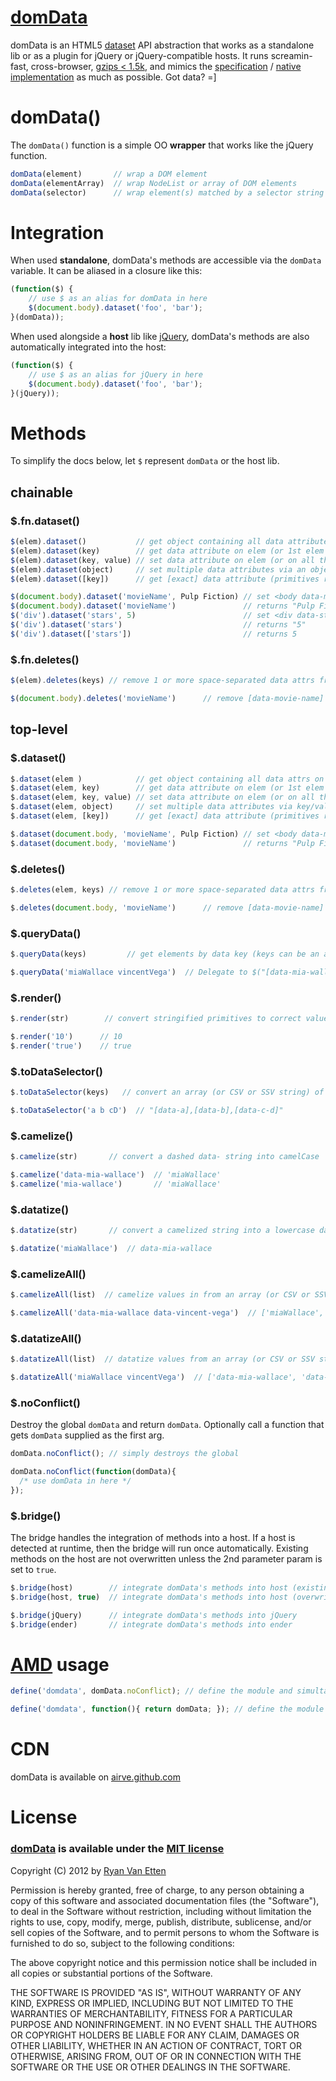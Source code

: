 [domData](http://github.com/ryanve/domdata)
=======

domData is an HTML5 [dataset](http://dev.opera.com/articles/view/an-introduction-to-datasets/) API abstraction that works as a standalone lib or as a plugin for jQuery or jQuery-compatible hosts. It runs screamin-fast, cross-browser, [gzips < 1.5k](http://airve.github.com/js/domdata/domdata.min.js), and mimics the [specification](http://www.w3.org/TR/2010/WD-html5-20101019/elements.html#embedding-custom-non-visible-data-with-the-data-attributes) / [native implementation](http://dev.opera.com/articles/view/an-introduction-to-datasets/) as much as possible. Got data? =]

# domData()

The `domData()` function is a simple OO **wrapper** that works like the jQuery function.

```js
domData(element)       // wrap a DOM element
domData(elementArray)  // wrap NodeList or array of DOM elements
domData(selector)      // wrap element(s) matched by a selector string (uses querySelectorAll)
```

# Integration 

When used **standalone**, domData's methods are accessible via the `domData` variable. It can be aliased in a closure like this:

```js
(function($) {
    // use $ as an alias for domData in here
    $(document.body).dataset('foo', 'bar');
}(domData));
```

When used alongside a **host** lib like [jQuery](http://jquery.com/), domData's methods are also automatically integrated into the host:

```js
(function($) {
    // use $ as an alias for jQuery in here
    $(document.body).dataset('foo', 'bar');
}(jQuery));
```

# Methods

To simplify the docs below, let `$` represent `domData` or the host lib.

## chainable

### $.fn.dataset()

```js
$(elem).dataset()           // get object containing all data attributes on elem (or 1st elem in set)
$(elem).dataset(key)        // get data attribute on elem (or 1st elem in set)
$(elem).dataset(key, value) // set data attribute on elem (or on all the elems in set)
$(elem).dataset(object)     // set multiple data attributes via an object's key/value pairs
$(elem).dataset([key])      // get [exact] data attribute (primitives render to correct type)
```

```js
$(document.body).dataset('movieName', Pulp Fiction) // set <body data-movie-name="Pulp Fiction">
$(document.body).dataset('movieName')               // returns "Pulp Fiction"
$('div').dataset('stars', 5)                        // set <div data-stars="5"> on all matched divs
$('div').dataset('stars')                           // returns "5"
$('div').dataset(['stars'])                         // returns 5
```

### $.fn.deletes()

```js
$(elem).deletes(keys) // remove 1 or more space-separated data attrs from elem (or all elems in set)
```

```js
$(document.body).deletes('movieName')      // remove [data-movie-name] from the <body> element
```

## top-level

### $.dataset()

```js
$.dataset(elem )            // get object containing all data attrs on elem (or 1st elem in set)
$.dataset(elem, key)        // get data attribute on elem (or 1st elem in set)
$.dataset(elem, key, value) // set data attribute on elem (or on all the elems in set)
$.dataset(elem, object)     // set multiple data attributes via key/value pairs
$.dataset(elem, [key])      // get [exact] data attribute (primitives render to correct type)
```

```js
$.dataset(document.body, 'movieName', Pulp Fiction) // set <body data-movie-name="Pulp Fiction">
$.dataset(document.body, 'movieName')               // returns "Pulp Fiction"
```


### $.deletes()

```js
$.deletes(elem, keys) // remove 1 or more space-separated data attrs from elem (or all elems in set)
```

```js
$.deletes(document.body, 'movieName')      // remove [data-movie-name] from the <body> element
```

### $.queryData()

```js
$.queryData(keys)         // get elements by data key (keys can be an array or CSV or SSV string)
```

```js
$.queryData('miaWallace vincentVega')  // Delegate to $("[data-mia-wallace],[data-vincent-vega]")
```

### $.render()

```js
$.render(str)        // convert stringified primitives to correct value, e.g. "true" to true 
```

```js
$.render('10')      // 10
$.render('true')    // true
```

### $.toDataSelector()

```js
$.toDataSelector(keys)   // convert an array (or CSV or SSV string) of data keys into a selector string
```

```js
$.toDataSelector('a b cD')  // "[data-a],[data-b],[data-c-d]"
```

### $.camelize()

```js
$.camelize(str)       // convert a dashed data- string into camelCase
```

```js
$.camelize('data-mia-wallace')  // 'miaWallace'
$.camelize('mia-wallace')       // 'miaWallace'
```

### $.datatize()

```js
$.datatize(str)       // convert a camelized string into a lowercase dashed data- attribute name
```

```js
$.datatize('miaWallace')  // data-mia-wallace
```

### $.camelizeAll()

```js
$.camelizeAll(list)  // camelize values in from an array (or CSV or SSV string) and return compact array
```

```js
$.camelizeAll('data-mia-wallace data-vincent-vega')  // ['miaWallace', 'vincentVega']
```

### $.datatizeAll()

```js
$.datatizeAll(list)  // datatize values from an array (or CSV or SSV string) and return compact array
```

```js
$.datatizeAll('miaWallace vincentVega')  // ['data-mia-wallace', 'data-vincent-vega']
```

### $.noConflict()

Destroy the global `domData` and return `domData`. Optionally call a function that gets `domData` supplied as the first arg.

```js
domData.noConflict(); // simply destroys the global
```

```js
domData.noConflict(function(domData){  
  /* use domData in here */  
});
```

### $.bridge()

The bridge handles the integration of methods into a host. If a host is detected at runtime, then the bridge will run once automatically. Existing methods on the host are not overwritten unless the 2nd parameter param is set to `true`.

```js
$.bridge(host)        // integrate domData's methods into host (existing methods are not overwritten)
$.bridge(host, true)  // integrate domData's methods into host (overwriting existing methods, if any)
```

```js
$.bridge(jQuery)      // integrate domData's methods into jQuery
$.bridge(ender)       // integrate domData's methods into ender
```

# [AMD](https://github.com/amdjs/amdjs-api/wiki/AMD) usage

```js
define('domdata', domData.noConflict); // define the module and simultaneously destroy the global
```

```js
define('domdata', function(){ return domData; }); // define the module w/o destoying the global
```

# CDN

domData is available on [airve.github.com](http://airve.github.com/)

# License

### [domData](http://github.com/ryanve/domdata) is available under the [MIT license](http://en.wikipedia.org/wiki/MIT_License)

Copyright (C) 2012 by [Ryan Van Etten](https://github.com/ryanve)

Permission is hereby granted, free of charge, to any person obtaining a copy
of this software and associated documentation files (the "Software"), to deal
in the Software without restriction, including without limitation the rights
to use, copy, modify, merge, publish, distribute, sublicense, and/or sell
copies of the Software, and to permit persons to whom the Software is
furnished to do so, subject to the following conditions:

The above copyright notice and this permission notice shall be included in
all copies or substantial portions of the Software.

THE SOFTWARE IS PROVIDED "AS IS", WITHOUT WARRANTY OF ANY KIND, EXPRESS OR
IMPLIED, INCLUDING BUT NOT LIMITED TO THE WARRANTIES OF MERCHANTABILITY,
FITNESS FOR A PARTICULAR PURPOSE AND NONINFRINGEMENT. IN NO EVENT SHALL THE
AUTHORS OR COPYRIGHT HOLDERS BE LIABLE FOR ANY CLAIM, DAMAGES OR OTHER
LIABILITY, WHETHER IN AN ACTION OF CONTRACT, TORT OR OTHERWISE, ARISING FROM,
OUT OF OR IN CONNECTION WITH THE SOFTWARE OR THE USE OR OTHER DEALINGS IN
THE SOFTWARE.